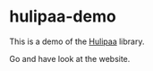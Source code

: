 # hulipaa-demo
This is a demo of the [Hulipaa](https://github.com/sambuccid/hulipaa) library.

Go and have look at the website.
